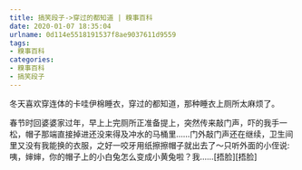 ```yaml
---
title: 搞笑段子->穿过的都知道 | 糗事百科
date: 2020-01-07 18:35:04
urlname: 0d114e5518191537f8ae9037611d9559
tags: 
- 糗事百科
categories:
- 糗事百科
- 搞笑段子
---
```

冬天喜欢穿连体的卡哇伊棉睡衣，穿过的都知道，那种睡衣上厕所太麻烦了。

春节时回婆婆家过年，早上上完厕所正准备提上，突然传来敲门声，吓的我手一松，帽子那端直接掉进还没来得及冲水的马桶里……门外敲门声还在继续，卫生间里又没有我能换的衣服，之好一咬牙用纸擦擦帽子就出去了～只听外面的小侄说:咦，婶婶，你的帽子上的小白兔怎么变成小黄兔啦？我……[捂脸][捂脸]


